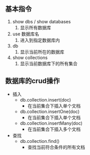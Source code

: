 ## 基本指令 
1. show dbs / show databases 
	1. 显示所有数据库
2. use  数据库名
	1. 进入到指定数据库内 
3. db
	1. 显示当前所在的数据库
4. show collections
	1. 显示当前数据库下的所有集合
## 数据库的crud操作
- 插入
	- db.collection.insert(doc)
		- 在当前集合下插入单个文档
	- db.collection.insertOne(doc)
		- 在当前集合下插入单个文档
	- db.collection.insertMany(doc)
		- 在当前集合下插入多个文档
- 查找
	- db.collection.find()
		- 查找当前符合条件的所有文档